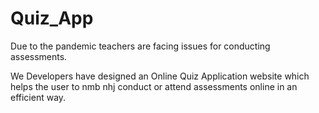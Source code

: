 

# Quiz_App

Due to the pandemic teachers are facing issues for conducting assessments.

We Developers have designed an Online Quiz Application website which helps the user to
nmb nhj
conduct or attend assessments online in an efficient way.
 
